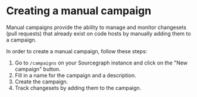 # Creating a manual campaign

Manual campaigns provide the ability to manage and monitor changesets (pull requests) that already exist on code hosts by manually adding them to a campaign.

In order to create a manual campaign, follow these steps:

1. Go to `/campaigns` on your Sourcegraph instance and click on the "New campaign" button.
2. Fill in a name for the campaign and a description.
3. Create the campaign.
4. Track changesets by adding them to the campaign.
